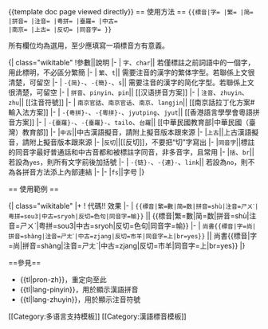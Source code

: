 <includeonly><!-- 在這裡加入模板的保護標識 --></includeonly><noinclude>{{template doc page viewed directly}}</noinclude>
== 使用方法 ==
<code><nowiki>{{標音|字= |繁= |简= |拼音= |注音= |粤拼= |臺羅= |中古= |南京= |上古= |反切= |同音字= }}</nowiki></code>

所有欄位均為選用，至少應填寫一項標音方有意義。

{| class="wikitable" 
!參數||說明
|-
| <code>字</code>、<code>char</code>|| 若僅標註之前詞語中的一個字，用此標明，不必區分繁簡
|-
| <code>繁</code>、<code>t</code>|| 需要注音的漢字的繁体字型。若聯係上文很清楚，可留空
|-
| <code>-{简}-</code>、<code>-{簡}-</code>、<code>s</code>|| 需要注音的漢字的简化字型。若聯係上文很清楚，可留空
|-
| <code>拼音</code>、<code>pinyin</code>、<code>pin</code>|| [[汉语拼音方案]]
|-
| <code>注音</code>、<code>zhuyin</code>、<code>zhu</code>|| [[注音符號]]
|-
| <code>南京官話</code>、<code>南京官话</code>、<code>南京</code>、<code>langjin</code>|| [[南京話拉丁化方案#輸入法方案]]
|-
| <code>-{粤拼}-</code>、<code>-{粵拼}-</code>、<code>jyutping</code>、<code>jyut</code>|| [[香港語言學學會粵語拼音方案]]
|-
| <code>-{臺羅}-</code>、<code>-{臺羅}-</code>、<code>tailo</code>、<code>台羅</code>|| [[中華民國教育部|中華民國（臺灣）教育部]]
|-
|<code>中古</code>||中古漢語擬音，請附上擬音版本跟來源
|-
|<code>上古</code>||上古漢語擬音，請附上擬音版本跟來源
|-
|<code>反切</code>||[[反切]]，不要把“切”字寫出
|-
|<code>同音字</code>||標註的同音字最好普通話和中古音都和被標註字同音，非多音字，且常用
|-
|<code>括</code>、<code>br</code>|| 若設為<code>yes</code>，則所有文字前後加括號
|-
| <code>-{链}-</code>、<code>-{連}-</code>、<code>link</code>|| 若設為<code>no</code>，則不為各拼音方法添上內部連結
|-
|-
|<code>fs</code>||字号
|}
<!-- 也可使用<nowiki>{{subst:標音/auto}}</nowiki> -->

== 使用範例 ==

{| class="wikitable"
|+
! 代碼!! 效果
|-
| <code><nowiki>{{標音|繁=數|简=数|拼音=shù|注音=ㄕㄨˋ|粤拼=sou3|中古=sryoh|反切=色句|同音字=㡏}}</nowiki></code>
|| {{標音|繁=數|简=数|拼音=shù|注音=ㄕㄨˋ|粤拼=sou3|中古=sryoh|反切=色句|同音字=㡏}}
|-
| <code><nowiki>尚書{{標音|字=尚|拼音=shàng|注音=ㄕㄤˋ|中古=zjang|反切=市羊|同音字=上|br=yes}}</nowiki></code>
|| 尚書{{標音|字=尚|拼音=shàng|注音=ㄕㄤˋ|中古=zjang|反切=市羊|同音字=上|br=yes}}
|}

==參見==
* {{tl|pron-zh}}，重定向至此
* {{tl|lang-pinyin}}，用於顯示漢語拼音
* {{tl|lang-zhuyin}}，用於顯示注音符號
<includeonly>
[[Category:多语言支持模板]]
[[Category:漢語標音模板]]
</includeonly>